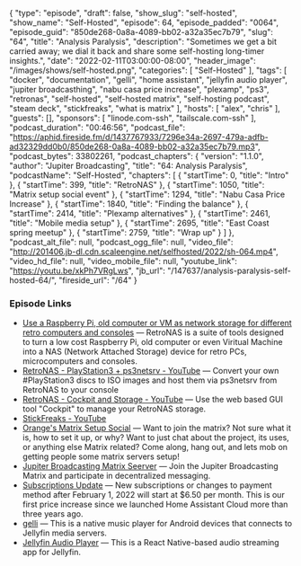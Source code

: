 {
  "type": "episode",
  "draft": false,
  "show_slug": "self-hosted",
  "show_name": "Self-Hosted",
  "episode": 64,
  "episode_padded": "0064",
  "episode_guid": "850de268-0a8a-4089-bb02-a32a35ec7b79",
  "slug": "64",
  "title": "Analysis Paralysis",
  "description": "Sometimes we get a bit carried away; we dial it back and share some self-hosting long-timer insights.",
  "date": "2022-02-11T03:00:00-08:00",
  "header_image": "/images/shows/self-hosted.png",
  "categories": [
    "Self-Hosted"
  ],
  "tags": [
    "docker",
    "documentation",
    "gelli",
    "home assistant",
    "jellyfin audio player",
    "jupiter broadcasthing",
    "nabu casa price increase",
    "plexamp",
    "ps3",
    "retronas",
    "self-hosted",
    "self-hosted matrix",
    "self-hosting podcast",
    "steam deck",
    "stickfreaks",
    "what is matrix"
  ],
  "hosts": [
    "alex",
    "chris"
  ],
  "guests": [],
  "sponsors": [
    "linode.com-ssh",
    "tailscale.com-ssh"
  ],
  "podcast_duration": "00:46:56",
  "podcast_file": "https://aphid.fireside.fm/d/1437767933/7296e34a-2697-479a-adfb-ad32329dd0b0/850de268-0a8a-4089-bb02-a32a35ec7b79.mp3",
  "podcast_bytes": 33802261,
  "podcast_chapters": {
    "version": "1.1.0",
    "author": "Jupiter Broadcasting",
    "title": "64: Analysis Paralysis",
    "podcastName": "Self-Hosted",
    "chapters": [
      {
        "startTime": 0,
        "title": "Intro"
      },
      {
        "startTime": 399,
        "title": "RetroNAS"
      },
      {
        "startTime": 1050,
        "title": "Matrix setup social event"
      },
      {
        "startTime": 1294,
        "title": "Nabu Casa Price Increase"
      },
      {
        "startTime": 1840,
        "title": "Finding the balance"
      },
      {
        "startTime": 2414,
        "title": "Plexamp alternatives"
      },
      {
        "startTime": 2461,
        "title": "Mobile media setup"
      },
      {
        "startTime": 2695,
        "title": "East Coast spring meetup"
      },
      {
        "startTime": 2759,
        "title": "Wrap up"
      }
    ]
  },
  "podcast_alt_file": null,
  "podcast_ogg_file": null,
  "video_file": "http://201406.jb-dl.cdn.scaleengine.net/selfhosted/2022/sh-064.mp4",
  "video_hd_file": null,
  "video_mobile_file": null,
  "youtube_link": "https://youtu.be/xkPh7VRgLws",
  "jb_url": "/147637/analysis-paralysis-self-hosted-64/",
  "fireside_url": "/64"
}


### Episode Links

  * [Use a Raspberry Pi, old computer or VM as network storage for different retro computers and consoles](https://github.com/danmons/retronas "Use a Raspberry Pi, old computer or VM as network storage for different retro computers and consoles") — RetroNAS is a suite of tools designed to turn a low cost Raspberry Pi, old computer or even Viritual Machine into a NAS (Network Attached Storage) device for retro PCs, microcomputers and consoles.
  * [RetroNAS - PlayStation3 + ps3netsrv - YouTube](https://www.youtube.com/watch?v=4sIs2zEiytM "RetroNAS - PlayStation3 + ps3netsrv - YouTube") — Convert your own #PlayStation3 discs to ISO images and host them via ps3netsrv from RetroNAS to your console
  * [RetroNAS - Cockpit and Storage - YouTube](https://www.youtube.com/watch?v=IyY80z5Vl_U "RetroNAS - Cockpit and Storage - YouTube") — Use the web based GUI tool "Cockpit" to manage your RetroNAS storage.
  * [StickFreaks - YouTube](https://www.youtube.com/channel/UCCdlxmwcpo6AeljBcyo9FIg "StickFreaks - YouTube")
  * [Orange's Matrix Setup Social](https://discord.com/invite/yEU9Yfpw?event=939614451643068437 "Orange's Matrix Setup Social") — Want to join the matrix? Not sure what it is, how to set it up, or why? Want to just chat about the project, its uses, or anything else Matrix related? Come along, hang out, and lets mob on getting people some matrix servers setup!
  * [Jupiter Broadcasting Matrix Seerver](https://bit.ly/jupitercolony "Jupiter Broadcasting Matrix Seerver") — Join the Jupiter Broadcasting Matrix and participate in decentralized messaging. 
  * [Subscriptions Update](https://www.nabucasa.com/more-info/subscriptions-feb-22/ "Subscriptions Update") — New subscriptions or changes to payment method after February 1, 2022 will start at $6.50 per month. This is our first price increase since we launched Home Assistant Cloud more than three years ago. 
  * [gelli](https://github.com/dkanada/gelli "gelli") — This is a native music player for Android devices that connects to Jellyfin media servers. 
  * [Jellyfin Audio Player](https://github.com/leinelissen/jellyfin-audio-player "Jellyfin Audio Player") — This is a React Native-based audio streaming app for Jellyfin.


